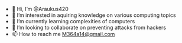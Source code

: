 - 👋 Hi, I’m @Araukus420
- 👀 I’m interested in aquiring knowledge on various computing topics 
- 🌱 I’m currently learning complexities of computers 
- 💞️ I’m looking to collaborate on preventing attacks from hackers
- 📫 How to reach me M364a14@gmail.com

<!---
Araukus420/Araukus420 is a ✨ special ✨ repository because its `README.md` (this file) appears on your GitHub profile.
You can click the Preview link to take a look at your changes.
--->
